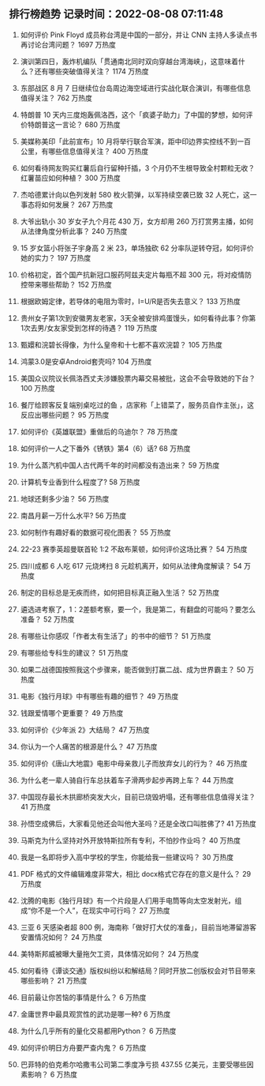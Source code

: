 
## 排行榜趋势 记录时间：2022-08-08 07:11:48
  
  1. 如何评价 Pink Floyd 成员称台湾是中国的一部分，并让 CNN 主持人多读点书再讨论台湾问题？ 1697 万热度
    
  2. 演训第四日，轰炸机编队「贯通南北同时双向穿越台湾海峡」，这意味着什么？还有哪些突破值得关注？ 1174 万热度
    
  3. 东部战区 8 月 7 日继续位台岛周边海空域进行实战化联合演训，有哪些信息值得关注？ 762 万热度
    
  4. 特朗普 10 天内三度炮轰佩洛西，这个「疯婆子助力」了中国的梦想，如何评价特朗普这一言论？ 680 万热度
    
  5. 美媒称美印「此前宣布」10 月将举行联合军演，距中印边界实控线不到一百公里，有哪些信息值得关注？ 400 万热度
    
  6. 如何看待网友购买红薯后自行留种扦插，3 个月仍不生根导致全村颗粒无收？红薯苗应如何种植？ 300 万热度
    
  7. 杰哈德累计向以色列发射 580 枚火箭弹，以军持续空袭已致 32 人死亡，这一事态将如何发展？ 267 万热度
    
  8. 大爷出轨小 30 岁女子九个月花 430 万，女方却用 260 万打赏男主播，如何从法律角度分析此事？ 240 万热度
    
  9. 15 岁女篮小将张子宇身高 2 米 23，单场独砍 62 分率队逆转夺冠，如何评价她的实力？ 197 万热度
    
  10. 价格初定，首个国产抗新冠口服药阿兹夫定片每瓶不超 300 元，将对疫情防控带来哪些帮助？ 152 万热度
    
  11. 根据欧姆定律，若导体的电阻为零时，I=U/R是否失去意义？ 133 万热度
    
  12. 贵州女子第1次到安徽男友老家，3天全被安排鸡蛋馒头，如何看待此事？你第1次去男/女友家受到怎样的待遇？ 119 万热度
    
  13. 甄嬛和浣碧长得像，为什么皇帝和十七都不喜欢浣碧？ 105 万热度
    
  14. 鸿蒙3.0是安卓Android套壳吗? 104 万热度
    
  15. 美国众议院议长佩洛西丈夫涉嫌股票内幕交易被批，这会不会导致她的下台？ 100 万热度
    
  16. 餐厅给顾客反复端别桌吃过的鱼 ，店家称「上错菜了，服务员自作主张」，这反应出哪些问题？ 95 万热度
    
  17. 如何评价《英雄联盟》重做后的乌迪尔？ 78 万热度
    
  18. 如何评价一人之下番外《锈铁》第4（6）话? 68 万热度
    
  19. 为什么蒸汽机中国人古代两千年的时间都没有造出来？ 59 万热度
    
  20. 计算机专业香到什么程度了? 58 万热度
    
  21. 地球还剩多少油？ 56 万热度
    
  22. 南昌月薪一万什么水平? 56 万热度
    
  23. 如何制作有趣好看的数据可视化图表？ 55 万热度
    
  24. 22-23 赛季英超曼联首轮 1:2 不敌布莱顿，如何评价这场比赛？ 54 万热度
    
  25. 四川成都 6 人吃 617 元烧烤扫 8 元趁机离开，如何从法律角度解读？ 54 万热度
    
  26. 制定的目标总是无疾而终，如何把目标真正融入生活？ 52 万热度
    
  27. 遴选进考察了，1：2差额考察，要一个，我是第二，有翻盘的可能吗？要怎么准备？ 52 万热度
    
  28. 有哪些让你感叹「作者太有生活了」的书中的细节？ 51 万热度
    
  29. 有哪些给专科生的建议？ 51 万热度
    
  30. 如果二战德国按照我这个步骤来，能否做到打赢二战、成为世界霸主？ 50 万热度
    
  31. 电影《独行月球》中有哪些有趣的细节？ 49 万热度
    
  32. 钱跟爱情哪个更重要？ 49 万热度
    
  33. 如何评价《少年派 2》大结局？ 47 万热度
    
  34. 你认为一个人痛苦的根源是什么？ 47 万热度
    
  35. 如何评价《唐山大地震》电影中母亲救儿子而放弃女儿的行为？ 46 万热度
    
  36. 为什么老一辈人骑自行车总扶着车子滑两步起步再跨上车？ 44 万热度
    
  37. 中国现存最长木拱廊桥突发大火，目前已烧毁坍塌，还有哪些信息值得关注？ 41 万热度
    
  38. 孙悟空成佛后，大家看见他还会叫他大圣吗？还是全改口叫胜佛了? 41 万热度
    
  39. 马斯克为什么坚持对外开放特斯拉所有专利，不怕抄作业吗？ 40 万热度
    
  40. 我是一名即将步入高中学校的学生，你能给我一些建议吗？ 30 万热度
    
  41. PDF 格式的文件编辑难度非常大，相比 docx格式它存在的意义是什么？ 29 万热度
    
  42. 沈腾的电影《独行月球》有一个片段是人们用手电筒等向太空发射光，组成“你不是一个人”，在现实中可行吗？ 27 万热度
    
  43. 三亚 6 天感染者超 800 例，海南称「做好打大仗的准备」，目前当地滞留游客安置情况如何？ 24 万热度
    
  44. 美特斯邦威被曝大量拖欠工资，具体情况如何？ 24 万热度
    
  45. 如何看待《谭谈交通》版权纠纷以和解结局？同时开放二创版权会对节目带来哪些影响？ 21 万热度
    
  46. 目前最让你苦恼的事情是什么？ 6 万热度
    
  47. 金庸世界中最具观赏性的武功是哪一种? 6 万热度
    
  48. 为什么几乎所有的量化交易都用Python？ 6 万热度
    
  49. 如何评价明日方舟要严查内鬼？ 6 万热度
    
  50. 巴菲特的伯克希尔哈撒韦公司第二季度净亏损 437.55 亿美元，主要受哪些因素影响？ 6 万热度
    